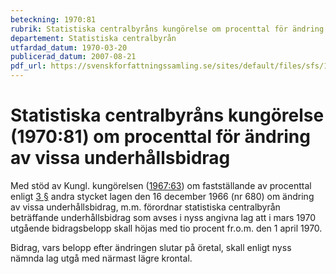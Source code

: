 ```yaml
---
beteckning: 1970:81
rubrik: Statistiska centralbyråns kungörelse om procenttal för ändring av vissa underhållsbidrag
departement: Statistiska centralbyrån
utfardad_datum: 1970-03-20
publicerad_datum: 2007-08-21
pdf_url: https://svenskforfattningssamling.se/sites/default/files/sfs/1970-03/SFS1970-81.pdf
---
```


# Statistiska centralbyråns kungörelse (1970:81) om procenttal för ändring av vissa underhållsbidrag

Med stöd av Kungl. kungörelsen ([1967:63](https://selex.se/eli/sfs/1967/63)) om fastställande av procenttal enligt [3 §](#3) andra stycket lagen den 16 december 1966 (nr 680) om ändring av vissa underhållsbidrag, m.m. förordnar statistiska centralbyrån beträffande underhållsbidrag som avses i nyss angivna lag att i mars 1970 utgående bidragsbelopp skall höjas med tio procent fr.o.m. den 1 april 1970.

Bidrag, vars belopp efter ändringen slutar på öretal, skall enligt nyss nämnda lag utgå med närmast lägre krontal.